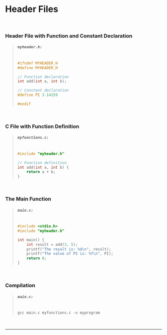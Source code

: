 # Header Files

<br>

### Header File with Function and Constant Declaration

<blockquote>


<h5 a><strong><code>myheader.h:</code></strong></h5>

```c

#ifndef MYHEADER_H
#define MYHEADER_H

// Function declaration
int add(int a, int b);

// Constant declaration
#define PI 3.14159

#endif

```

</blockquote>
  
<br>

### C File with Function Definition

<blockquote>


<h5 a><strong><code>myfunctions.c:</code></strong></h5>

```c

#include "myheader.h"

// Function definition
int add(int a, int b) {
    return a + b;
}


```

</blockquote>
  
<br>

### The Main Function

<blockquote>


<h5 a><strong><code>main.c:</code></strong></h5>

```c

#include <stdio.h>
#include "myheader.h"

int main() {
    int result = add(3, 5);
    printf("The result is: %d\n", result);
    printf("The value of PI is: %f\n", PI);
    return 0;
}


```

</blockquote>
  
<br>

### Compilation

<blockquote>


<h5 a><strong><code>main.c:</code></strong></h5>

```c

gcc main.c myfunctions.c -o myprogram

```

</blockquote>
  
<br>

---
